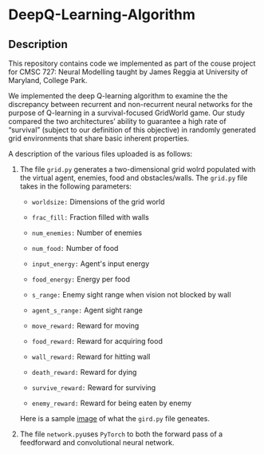 # DeepQ-Learning-Algorithm

## Description

This repository contains code we implemented as part of the couse project for CMSC 727: Neural Modelling taught by James Reggia at University of Maryland, College Park. 

We implemented the deep Q-learning algorithm to examine the the discrepancy between recurrent and non-recurrent neural
networks for the purpose of Q-learning in a survival-focused GridWorld game. Our study compared the two architectures’ ability to guarantee a
high rate of “survival” (subject to our definition of this objective) in randomly generated grid environments that share basic inherent properties.

A description of the various files uploaded is as follows:

1. The file ```grid.py``` generates a two-dimensional grid wolrd populated with the virtual agent, enemies, food and obstacles/walls. 
   The `grid.py` file takes in the following parameters:
   
   - `worldsize:` Dimensions of the grid world
   - `frac_fill:` Fraction filled with walls
   - `num_enemies:` Number of enemies
   - `num_food:` Number of food
   - `input_energy:` Agent's input energy
   - `food_energy:` Energy per food
   - `s_range:` Enemy sight range when vision not blocked by wall
   - `agent_s_range:` Agent sight range

   - `move_reward:` Reward for moving
   - `food_reward:` Reward for acquiring food
   - `wall_reward:` Reward for hitting wall
   - `death_reward:` Reward for dying
   - `survive_reward:` Reward for surviving
   - `enemy_reward:` Reward for being eaten by enemy

   Here is a sample [image](images/grid.png) of what the `gird.py` file geneates.
   

2. The file `network.py`uses `PyTorch` to both the forward pass of a feedforward and convolutional neural network.

